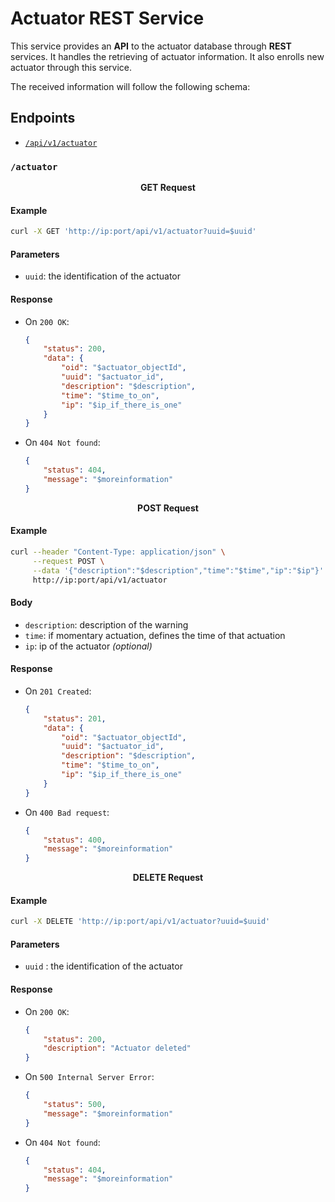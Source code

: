 # Actuator REST Service

This service provides an __API__ to the actuator database through __REST__ services. It handles the retrieving of actuator information. It also enrolls new actuator through this service.

The received information will follow the following schema: 

## Endpoints

 - [`/api/v1/actuator`](#`/actuator`)

### `/actuator`

<p align="center"><b>GET Request</b></p>

#### Example

```bash
curl -X GET 'http://ip:port/api/v1/actuator?uuid=$uuid'
```

#### Parameters

- `uuid`: the identification of the actuator

#### Response

- On `200 OK`:

    ```json
    {
        "status": 200,
        "data": {
            "oid": "$actuator_objectId",
            "uuid": "$actuator_id",
            "description": "$description",
            "time": "$time_to_on",
            "ip": "$ip_if_there_is_one"
        }
    }
    ```


- On `404 Not found`:

    ```json
    {
        "status": 404,
        "message": "$moreinformation"
    }
    ```

<p align="center"><b>POST Request</b></p>

#### Example

```bash
curl --header "Content-Type: application/json" \
     --request POST \
     --data '{"description":"$description","time":"$time","ip":"$ip"}' \
     http://ip:port/api/v1/actuator
```

#### Body

- `description`: description of the warning 
- `time`: if momentary actuation, defines the time of that actuation
- `ip`: ip of the actuator _(optional)_

#### Response

- On `201 Created`:

    ```json
    {
        "status": 201,
        "data": {
            "oid": "$actuator_objectId",
            "uuid": "$actuator_id",
            "description": "$description",
            "time": "$time_to_on",
            "ip": "$ip_if_there_is_one"
        }
    }
    ```

- On `400 Bad request`:

    ```json
    {
        "status": 400,
        "message": "$moreinformation"
    }
    ```


<p align="center"><b>DELETE Request</b></p>

#### Example

```bash
curl -X DELETE 'http://ip:port/api/v1/actuator?uuid=$uuid'
```

#### Parameters

- `uuid` :  the identification of the actuator

#### Response

- On `200 OK`:

    ```json
    {
        "status": 200,
        "description": "Actuator deleted"
    }
    ```

- On `500 Internal Server Error`:

    ```json
    {
        "status": 500,
        "message": "$moreinformation"
    }
    ```

- On `404 Not found`:

    ```json
    {
        "status": 404,
        "message": "$moreinformation"
    }
    ```